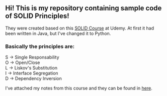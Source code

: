## Hi! This is my repository containing sample code of SOLID Principles!

They were created based on this [SOLID Course](https://www.udemy.com/course/solid-design/) at Udemy.
At first it had been written in Java, but I've changed it to Python.

### Basically the principles are:

S -> Single Responsability\
O -> Open/Close\
L -> Liskov's Substitution\
I -> Interface Segregation\
D -> Dependency Inversion

I've attached my notes from this course and they can be found in [here](/notes/SOLID%20Principles%20Notes.pdf).
